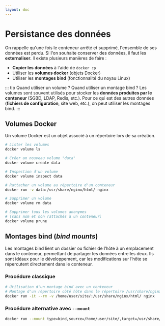 ```yaml
---
layout: doc
---
```


# Persistance des données

On rappelle qu'une fois le conteneur arrêté et supprimé, l'ensemble de ses données est perdu.
Si l'on souhaite conserver des données, il faut les **externaliser**.
Il existe plusieurs manières de faire :

- **Copier les données** à l'aide de `docker cp`
- Utiliser les **volumes docker** (objets Docker)
- Utiliser les **montages bind** (fonctionnalité du noyau Linux)

::: tip Quand utiliser un volume ? Quand utiliser un montage bind ?
Les volumes sont souvent utilisés pour stocker les **données produites par le conteneur** (SGBD, LDAP, Redis, etc.).
Pour ce qui est des autres données (**fichiers de configuration**, site web, etc.), on peut utiliser les montages bind.
:::

## Volumes Docker

Un volume Docker est un objet associé à un répertoire lors de sa création.

```bash
# Lister les volumes
docker volume ls

# Créer un nouveau volume "data"
docker volume create data

# Inspection d'un volume
docker volume inspect data

# Rattacher un volume au répertoire d'un conteneur
docker run -v data:/usr/share/nginx/html/ nginx

# Supprimer un volume
docker volume rm data

# Supprimer tous les volumes anonymes 
# (sans nom et non rattachés à un conteneur)
docker volume prune
```

## Montages bind (*bind mounts*)

Les montages bind lient un dossier ou fichier de l’hôte à un emplacement dans le conteneur, 
permettant de partager les données entre les deux. 
Ils sont idéaux pour le développement, car les modifications sur l’hôte se répercutent directement dans le conteneur.

### Procédure classique

```bash
# Utilisation d'un montage bind avec un conteneur
# Montage d'un répertoire côté hôte dans le répertoire /usr/share/nginx/html/ du conteneur Nginx
docker run -it --rm -v /home/user/site/:/usr/share/nginx/html/ nginx
```

### Procédure alternative avec `--mount`

```bash
docker run --mount type=bind,source=/home/user/site/,target=/usr/share/nginx/html/ nginx
```